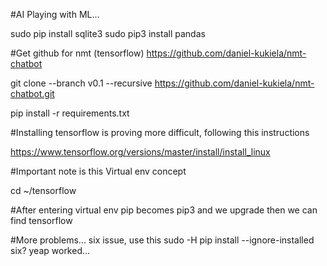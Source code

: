 #AI
Playing with ML...

sudo pip install sqlite3 
sudo pip3 install pandas 

#Get github for nmt (tensorflow)
https://github.com/daniel-kukiela/nmt-chatbot 

git clone --branch v0.1 --recursive https://github.com/daniel-kukiela/nmt-chatbot.git

pip install -r requirements.txt

#Installing tensorflow is proving more difficult, following this instructions

https://www.tensorflow.org/versions/master/install/install_linux

#Important note is this Virtual env concept 

cd ~/tensorflow

#After entering virtual env pip becomes pip3 and we upgrade then we can find tensorflow


#More problems... six issue, use this sudo -H pip install --ignore-installed six? yeap worked...





